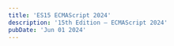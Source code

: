 ```yaml
---
title: 'ES15 ECMAScript 2024'
description: '15th Edition – ECMAScript 2024'
pubDate: 'Jun 01 2024'
---
```


```bash
```
